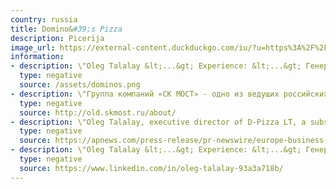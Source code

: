 ```yaml
---
country: russia
title: Domino&#39;s Pizza
description: Picerija
image_url: https://external-content.duckduckgo.com/iu/?u=https%3A%2F%2Ftse2.mm.bing.net%2Fth%3Fid%3DOIP.kmmJ0by5Z_7G0HcgmiKyxQHaHa%26pid%3DApi&amp;f=1
information:
- description: \"Oleg Talalay &lt;...&gt; Experience: &lt;...&gt; Генеральный директор АО «УСК Мост»\" (Šaltinio nuotrauka)
  type: negative
  source: /assets/dominos.png
- description: \"Группа компаний «СК МОСТ» - одно из ведущих российских предприятий в области строительной индустрии.\" (\"The SK MOST group of companies is one of the leading Russian enterprises in the construction industry.\" - Google Translate)
  type: negative
  source: http://old.skmost.ru/about/
- description: \"Oleg Talalay, executive director of D-Pizza LT, a subsidiary of Morgacita Limited\"
  type: negative
  source: https://apnews.com/press-release/pr-newswire/europe-business-lithuania-0d22384f335c511918d2f9a9a22d0f40
- description: \"Oleg Talalay &lt;...&gt; Experience: &lt;...&gt; Генеральный директор АО «УСК Мост»\" (Šaltinis pašalintas)
  type: negative
  source: https://www.linkedin.com/in/oleg-talalay-93a3a718b/
---
```

